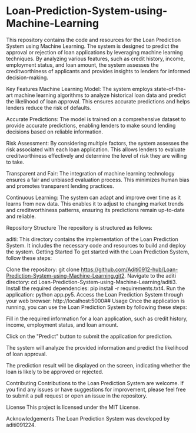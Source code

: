 # Loan-Prediction-System-using-Machine-Learning
This repository contains the code and resources for the Loan Prediction System using Machine Learning. The system is designed to predict the approval or rejection of loan applications by leveraging machine learning techniques. By analyzing various features, such as credit history, income, employment status, and loan amount, the system assesses the creditworthiness of applicants and provides insights to lenders for informed decision-making.

Key Features
Machine Learning Model: The system employs state-of-the-art machine learning algorithms to analyze historical loan data and predict the likelihood of loan approval. This ensures accurate predictions and helps lenders reduce the risk of defaults.

Accurate Predictions: The model is trained on a comprehensive dataset to provide accurate predictions, enabling lenders to make sound lending decisions based on reliable information.

Risk Assessment: By considering multiple factors, the system assesses the risk associated with each loan application. This allows lenders to evaluate creditworthiness effectively and determine the level of risk they are willing to take.

Transparent and Fair: The integration of machine learning technology ensures a fair and unbiased evaluation process. This minimizes human bias and promotes transparent lending practices.

Continuous Learning: The system can adapt and improve over time as it learns from new data. This enables it to adjust to changing market trends and creditworthiness patterns, ensuring its predictions remain up-to-date and reliable.

Repository Structure
The repository is structured as follows:

aditi: This directory contains the implementation of the Loan Prediction System. It includes the necessary code and resources to build and deploy the system.
Getting Started
To get started with the Loan Prediction System, follow these steps:

Clone the repository: git clone https://github.com/Aditi0912-hub/Loan-Prediction-System-using-Machine-Learning.git2. Navigate to the aditi directory: cd Loan-Prediction-System-using-Machine-Learning/aditi3. Install the required dependencies: pip install -r requirements.txt4. Run the application: python app.py5. Access the Loan Prediction System through your web browser: http://localhost:5000## Usage
Once the application is running, you can use the Loan Prediction System by following these steps:

Fill in the required information for a loan application, such as credit history, income, employment status, and loan amount.

Click on the "Predict" button to submit the application for prediction.

The system will analyze the provided information and predict the likelihood of loan approval.

The prediction result will be displayed on the screen, indicating whether the loan is likely to be approved or rejected.

Contributing
Contributions to the Loan Prediction System are welcome. If you find any issues or have suggestions for improvement, please feel free to submit a pull request or open an issue in the repository.

License
This project is licensed under the MIT License.

Acknowledgements
The Loan Prediction System was developed by aditi091224.
